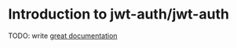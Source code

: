 # Introduction to jwt-auth/jwt-auth

TODO: write [great documentation](http://jacobian.org/writing/what-to-write/)
